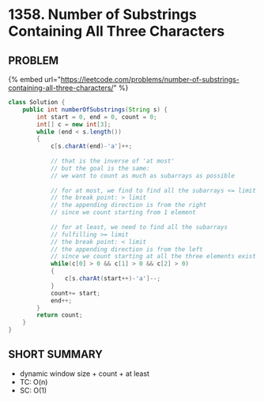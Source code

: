 # 1358. Number of Substrings Containing All Three Characters

## PROBLEM

{% embed url="https://leetcode.com/problems/number-of-substrings-containing-all-three-characters/" %}

```java
class Solution {
    public int numberOfSubstrings(String s) {
        int start = 0, end = 0, count = 0;
        int[] c = new int[3];
        while (end < s.length())
        {
            c[s.charAt(end)-'a']++;
            
            // that is the inverse of 'at most'
            // but the goal is the same:
            // we want to count as much as subarrays as possible
            
            // for at most, we find to find all the subarrays <= limit
            // the break point: > limit
            // the appending direction is from the right
            // since we count starting from 1 element
            
            // for at least, we need to find all the subarrays 
            // fulfilling >= limit
            // the break point: < limit
            // the appending direction is from the left
            // since we count starting at all the three elements exist
            while(c[0] > 0 && c[1] > 0 && c[2] > 0)
            {
                c[s.charAt(start++)-'a']--;
            }
            count+= start;
            end++;
        }
        return count;
    }
}
```

## SHORT SUMMARY

* dynamic window size + count + at least
* TC: O(n)
* SC: O(1)
